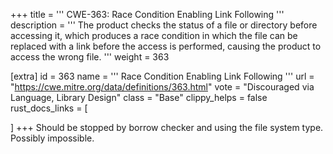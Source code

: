 +++
title = '''
CWE-363: Race Condition Enabling Link Following
'''
description	= '''
The product checks the status of a file or directory before accessing it, which produces a race condition in which the file can be replaced with a link before the access is performed, causing the product to access the wrong file.
'''
weight = 363

[extra]
id = 363
name = '''
Race Condition Enabling Link Following
'''
url = "https://cwe.mitre.org/data/definitions/363.html"
vote = "Discouraged via Language, Library Design"
class = "Base"
clippy_helps = false
rust_docs_links = [

]
+++
Should be stopped by borrow checker and using the file system type. Possibly impossible.

